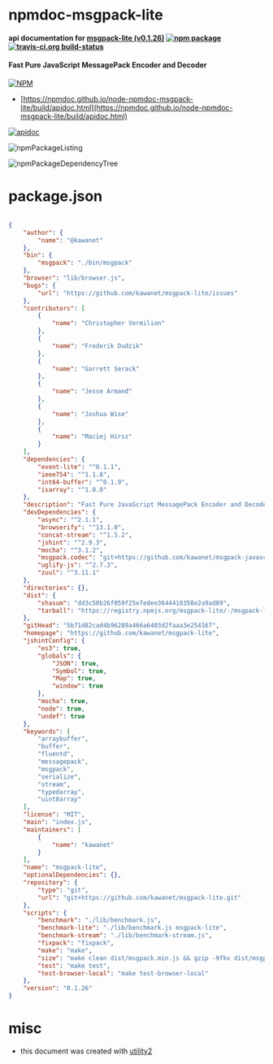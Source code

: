 # npmdoc-msgpack-lite

#### api documentation for  [msgpack-lite (v0.1.26)](https://github.com/kawanet/msgpack-lite)  [![npm package](https://img.shields.io/npm/v/npmdoc-msgpack-lite.svg?style=flat-square)](https://www.npmjs.org/package/npmdoc-msgpack-lite) [![travis-ci.org build-status](https://api.travis-ci.org/npmdoc/node-npmdoc-msgpack-lite.svg)](https://travis-ci.org/npmdoc/node-npmdoc-msgpack-lite)

#### Fast Pure JavaScript MessagePack Encoder and Decoder

[![NPM](https://nodei.co/npm/msgpack-lite.png?downloads=true&downloadRank=true&stars=true)](https://www.npmjs.com/package/msgpack-lite)

- [https://npmdoc.github.io/node-npmdoc-msgpack-lite/build/apidoc.html](https://npmdoc.github.io/node-npmdoc-msgpack-lite/build/apidoc.html)

[![apidoc](https://npmdoc.github.io/node-npmdoc-msgpack-lite/build/screenCapture.buildCi.browser.%252Ftmp%252Fbuild%252Fapidoc.html.png)](https://npmdoc.github.io/node-npmdoc-msgpack-lite/build/apidoc.html)

![npmPackageListing](https://npmdoc.github.io/node-npmdoc-msgpack-lite/build/screenCapture.npmPackageListing.svg)

![npmPackageDependencyTree](https://npmdoc.github.io/node-npmdoc-msgpack-lite/build/screenCapture.npmPackageDependencyTree.svg)



# package.json

```json

{
    "author": {
        "name": "@kawanet"
    },
    "bin": {
        "msgpack": "./bin/msgpack"
    },
    "browser": "lib/browser.js",
    "bugs": {
        "url": "https://github.com/kawanet/msgpack-lite/issues"
    },
    "contributors": [
        {
            "name": "Christopher Vermilion"
        },
        {
            "name": "Frederik Dudzik"
        },
        {
            "name": "Garrett Serack"
        },
        {
            "name": "Jesse Armand"
        },
        {
            "name": "Joshua Wise"
        },
        {
            "name": "Maciej Hirsz"
        }
    ],
    "dependencies": {
        "event-lite": "^0.1.1",
        "ieee754": "^1.1.8",
        "int64-buffer": "^0.1.9",
        "isarray": "^1.0.0"
    },
    "description": "Fast Pure JavaScript MessagePack Encoder and Decoder",
    "devDependencies": {
        "async": "^2.1.1",
        "browserify": "^13.1.0",
        "concat-stream": "^1.5.2",
        "jshint": "^2.9.3",
        "mocha": "^3.1.2",
        "msgpack.codec": "git+https://github.com/kawanet/msgpack-javascript.git#msgpack.codec",
        "uglify-js": "^2.7.3",
        "zuul": "^3.11.1"
    },
    "directories": {},
    "dist": {
        "shasum": "dd3c50b26f059f25e7edee3644418358e2a9ad89",
        "tarball": "https://registry.npmjs.org/msgpack-lite/-/msgpack-lite-0.1.26.tgz"
    },
    "gitHead": "5b71d82cad4b96289a466a6403d2faaa3e254167",
    "homepage": "https://github.com/kawanet/msgpack-lite",
    "jshintConfig": {
        "es3": true,
        "globals": {
            "JSON": true,
            "Symbol": true,
            "Map": true,
            "window": true
        },
        "mocha": true,
        "node": true,
        "undef": true
    },
    "keywords": [
        "arraybuffer",
        "buffer",
        "fluentd",
        "messagepack",
        "msgpack",
        "serialize",
        "stream",
        "typedarray",
        "uint8array"
    ],
    "license": "MIT",
    "main": "index.js",
    "maintainers": [
        {
            "name": "kawanet"
        }
    ],
    "name": "msgpack-lite",
    "optionalDependencies": {},
    "repository": {
        "type": "git",
        "url": "git+https://github.com/kawanet/msgpack-lite.git"
    },
    "scripts": {
        "benchmark": "./lib/benchmark.js",
        "benchmark-lite": "./lib/benchmark.js msgpack-lite",
        "benchmark-stream": "./lib/benchmark-stream.js",
        "fixpack": "fixpack",
        "make": "make",
        "size": "make clean dist/msgpack.min.js && gzip -9fkv dist/msgpack.min.js && ls -l dist",
        "test": "make test",
        "test-browser-local": "make test-browser-local"
    },
    "version": "0.1.26"
}
```



# misc
- this document was created with [utility2](https://github.com/kaizhu256/node-utility2)
